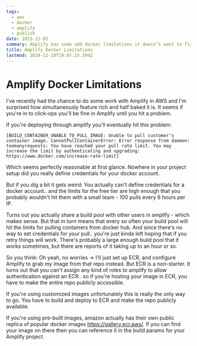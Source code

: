 ```yaml
---
tags:
  - aws
  - docker
  - amplify
  - publish
date: 2023-12-05
summary: Amplify has some odd docker limitations it doesn’t want to fix
title: Amplify Docker Limitations
lastmod: 2024-12-10T19:47:15.594Z
---
```

# Amplify Docker Limitations

I've recently had the chance to do some work with Amplify in AWS and I'm surprised how simultaneously feature rich and half baked it is. It seems if you're in to click-ops you'll be fine in Amplify until you hit a problem.

If you're deploying through amplify you'll eventually hit this problem:

`[BUILD_CONTAINER_UNABLE_TO_PULL_IMAGE: Unable to pull customer's container image. CannotPullContainerError: Error response from daemon: toomanyrequests: You have reached your pull rate limit. You may increase the limit by authenticating and upgrading: https://www.docker.com/increase-rate-limit]`

Which seems perfectly reasonable at first glance. Nowhere in your project setup did you really define credentials for your docker account.

But if you dig a bit it gets weird: You actually can't define credentials for a docker account.. and the limits for the free tier are high enough that you probably wouldn't hit them with a small team - 100 pulls every 6 hours per IP.

Turns out you actually share a build pool with other users in amplify - which makes sense. But that in turn means that every so often your build pool will hit the limits for pulling containers from docker hub. And since there's no way to set credentials for your pull.. you're just kinda left hoping that if you retry things will work. There's probably a large enough build pool that it works sometimes, but there are reports of it taking up to an hour or so.

So you think: Oh yeah, no worries -> I'll just set up ECR, and configure Amplify to grab my image from that repo instead. But ECR is a non-starter. It turns out that you can't assign any kind of roles to amplify to allow authentication against an ECR.. so if you're hosting your image in ECR, you have to make the entire repo publicly accessible.

If you're using customized images unfortunately this is really the only way to go. You have to build and deploy to ECR and make the repo publicly available.

If you're using pre-built images, amazon actually has their own public replica of popular docker images <https://gallery.ecr.aws/>. If you can find your image on there then you can reference it in the build params for your Amplify project.
